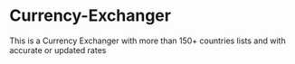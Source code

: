 # Currency-Exchanger
This is a Currency Exchanger with more than 150+ countries lists and with accurate or updated rates
